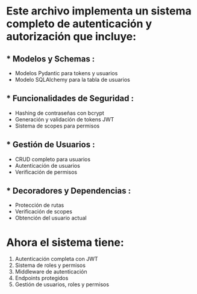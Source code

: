 # Este archivo implementa un sistema completo de autenticación y autorización que incluye:

## \* **Modelos y Schemas** :

- Modelos Pydantic para tokens y usuarios
- Modelo SQLAlchemy para la tabla de usuarios

## \* **Funcionalidades de Seguridad** :

- Hashing de contraseñas con bcrypt
- Generación y validación de tokens JWT
- Sistema de scopes para permisos

## \* **Gestión de Usuarios** :

- CRUD completo para usuarios
- Autenticación de usuarios
- Verificación de permisos

## \* **Decoradores y Dependencias** :

- Protección de rutas
- Verificación de scopes
- Obtención del usuario actual

# Ahora el sistema tiene:

1. Autenticación completa con JWT
2. Sistema de roles y permisos
3. Middleware de autenticación
4. Endpoints protegidos
5. Gestión de usuarios, roles y permisos
